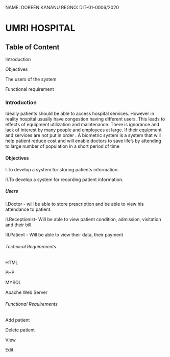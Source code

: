 
 NAME: DOREEN KANANU
 REGNO: DIT-01-0006/2020

# UMRI HOSPITAL

## Table of Content
Introduction

Objectives

The users of the system

Functional requirement

### Introduction
Ideally    patients should be able to access hospital services. However in reality hospital usually have congestion having different users. This leads to effects of equipment utilization and maintenance. There is ignorance and lack of interest by many people and employees at large. If their equipment and services are not put in order . A biometric system is a system that will help  patient reduce cost and  will enable doctors to save life’s by attending to large number of population in a short period of time 

#### Objectives
I.To develop  a system for storing patients information.

II.To develop a system  for recording patient information.


##### Users

I.Doctor - will be able to store prescription and be able to view his attendance to patient.

II.Receptionist- Will be able to view patient condition, admission, visitation and their bill.

III.Patient - Will be able to view their data, their payment 

###### Technical Requirements

HTML

PHP

MYSQL

Apache Web Server

###### Functional Requirements

Add patient

Delete patient

View

Edit







	
